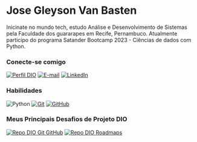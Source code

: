 # Jose Gleyson Van Basten
Inicinate no mundo tech, estudo Análise e Desenvolvimento de Sistemas pela Faculdade dos guararapes em Recife, Pernambuco. Atualmente participo do programa Satander Bootcamp 2023 - Ciências de dados com Python.

### Conecte-se comigo
[![Perfil DIO](https://img.shields.io/badge/-Meu%20Perfil%20na%20DIO-30A3DC?style=for-the-badge)](https://web.dio.me/users/gleyson94_sb?tab=skills)
[![E-mail](https://img.shields.io/badge/-Email-000?style=for-the-badge&logo=microsoft-outlook&logoColor=E94D5F)](mailto:gleyson94_sb@hotmail.com)
[![LinkedIn](https://img.shields.io/badge/-LinkedIn-000?style=for-the-badge&logo=linkedin&logoColor=30A3DC)](https://www.linkedin.com/in/jose-gleyson-van-basten-99bbaaa1/)



### Habilidades
![Python](https://img.shields.io/badge/Python-000?style=for-the-badge&logo=python)
[![Git](https://img.shields.io/badge/Git-000?style=for-the-badge&logo=git&logoColor=E94D5F)](https://git-scm.com/doc) 
[![GitHub](https://img.shields.io/badge/GitHub-000?style=for-the-badge&logo=github&logoColor=30A3DC)](https://docs.github.com/)


### Meus Principais Desafios de Projeto DIO
[![Repo DIO Git GitHub](https://github-readme-stats.vercel.app/api/pin/?username=vanbastenS&repo=Meu-Perfil-GitHub&bg_color=000&border_color=30A3DC&show_icons=true&icon_color=30A3DC&title_color=E94D5F&text_color=FFF)](https://github.com/vanbastenS/Meu-Perfil-GitHub)
[![Repo DIO Roadmaps](https://github-readme-stats.vercel.app/api/pin/?username=digitalinnovationone&repo=roadmaps&bg_color=000&border_color=30A3DC&show_icons=true&icon_color=30A3DC&title_color=E94D5F&text_color=FFF)](https://github.com/vanbastenS/Meu-Perfil-GitHub)

